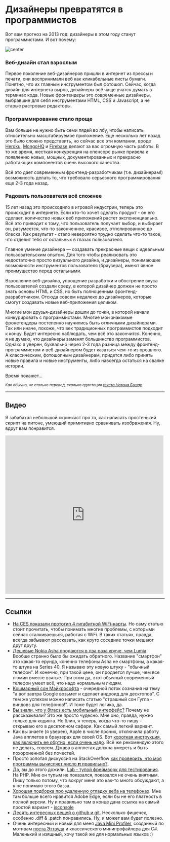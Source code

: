 # Дизайнеры превратятся в программистов

Вот вам прогноз на 2013 год: дизайнеры в этом году станут программистами. И вот почему:

![center](http://img-fotki.yandex.ru/get/6427/9320383.8/0_85578_6c87a330_XL)

### Веб-дизайн стал взрослым

Первое поколение веб-дизайнеров пришли в интернет из прессы и печати, они воспринимали веб как кликабельные листы бумаги. Понятно, что их главным инструментом был фотошоп. Сейчас, когда дизайн для интернета вырос, дизайнеры всё чаще учатся думать в терминах кода. Новые фронтендеры это современные дизайнеры, выбравшие для себя инструментами HTML, CSS и Javascript, а не старые растровые редакторы.

### Программирование стало проще

Вам больше не нужно быть семи пядей во лбу, чтобы написать относительно масштабируемое приложение. Еще несколько лет назад это было сложно представить, но сейчас все эти компании, вроде [Heroku](http://www.heroku.com/),  [MongoHQ](http://www.mongohq.com/home) и [Firebase](https://www.firebase.com/) делают за вас огромную часть работы. В то же время, жесткая конкуренция на опенсорс рынке привела к появлению новых, мощных, документированных и прекрасно работающих компонентов очень высокого качества. 

Всё это дает современным фронтенд-разработчикам (т.е. дизайнерам!) возможность делать то, что требовало серьезного программирования еще 2-3 года назад.

### Радовать пользователя всё сложнее

15 лет назад это происходило в игровой индустрии, теперь это происходит в интернете. Если кто-то хочет сделать продукт - он его сделает, количество новых веб приложений растет экспоненциально. Всё это приводит к тому, что пользователь получает выбор, и выбирает он, разумеется, что-то законченное, красивое, отполированное до блеска. Как результат - стало невероятно трудно сделать что-то такое, что отделит тебя от остальных в глазах пользователя.

Главное умение дизайнера — создавать прекрасные вещи с идеальным пользовательским опытом. Для того чтобы реализовать это недостаточно просто визуального дизайна, и дизайнеры, понимающие возможности инструментов пользователя (браузера), имеют явное преимущество перед остальными.

Взросление веб-дизайна, упрощение разработки и обострение вкуса пользователей создали среду, в которой дизайнер должен не просто знать основы HTML и CSS, но быть полноценным фронтенд-разработчиком. Отсюда совсем недалеко до дизайнеров, которые смогут создавать новые веб-приложения целиком.

Многие мои друзья-дизайнеры дошли до точки, в которой начали конкурировать с программистами. Многие мои знакомые фронетендеры постепенно научились быть отличными дизайнерами. Так или иначе, похоже, что век традиционных программистов подходит к концу. Будет интересно наблюдать, чем всё это закончится. Конечно, я не думаю, что дизайнеры заменят большинство программистов. Однако я уверен, буквально через 2-3 года разница между фронтенд-программистом и веб-дизайнером будет казаться чем-то из прошлого. А классическим, фотошопным дизайнерам, придется либо принять новые правила и новые инструменты, либо навсегда остаться на свалке истории.

Время покажет…

<small><i>Как обычно, не столько перевод, сколько адаптация [текста Натана Бэшау](https://medium.com/lets-make-things/eca8e839df62).</i></small>

* * *

## Видео

Я забабахал небольшой скринкаст про то, как написать простенький скрипт на питоне, умеющий примитивно сравнивать изображения. Ну, вдруг вам понравится.

<iframe src="http://player.vimeo.com/video/57296525" width="500" height="500" frameborder="0" webkitAllowFullScreen mozallowfullscreen allowFullScreen></iframe>

* * *

## Ссылки

* [На CES показали прототип 4 гигабитной WiFi-карты](http://arstechnica.com/information-technology/2013/01/fastest-wi-fi-ever-is-almost-ready-for-real-world-use/). Но саму статью стоит прочитать, чтобы понимать многие проблемы, с которыми сейчас сталкиваешься, работая с WiFi. В таких статьях, правда, всегда забывают рассказать, как круто соседние точки мешают друг другу.
* [Дешевые Nokia Asha продаются в два раза круче, чем Lumia](http://allthingsd.com/20130113/nokias-low-end-asha-is-outselling-lumia-2-to-1/). Вообще странно было бы ожидать обратного. Название "смартфон" это какая-то ерунда, конечно телефоны Asha не смартфоны, а какая-то штука на Series 40. Я называю эту новую штуку - "обычный телефон". И конечно, при такой цене, он продается лучше, чем все люмии вместе взятые. При этом да, этот обычный современный телефон умеет всё, что надо нормальным людям.
* [Кошмарный сон Майкрософта](http://www.forbes.com/sites/ewanspence/2013/01/12/the-nightmare-that-keeps-microsoft-awake-android-on-the-desktop/) -  очередной поток сознания на тему "а вот завтра Google возьмет и сделает андроид для десктопов". С тем же успехом можно написать статью "страшный сон Гугла - виндовз для телефонов!". И тоже будет логика, да.
* [Вы знали, что у 8tracs есть мобильный интерфейс?](http://m.8tracks.com/) Почему не рассказывали? Это же просто чудесно. Мне оно, правда, нужно только для кодинга. Но блин, я теперь, когда что-то пишу - открываю его в десктопном сафари. Как самый легкий вариант.
* Как вы знаете (я уверен), Apple в числе прочих, отключила работу Java апплетов в браузерах для своей OS. Вот [короткая инструкция, как включить ее обртно, если очень надо](http://support.apple.com/kb/HT5559). Всё же рекомендую этого не делать, совсем. Джава в апплетах должна умереть и быть похороненной без почестей.
* Просто золотая дискуссия на StackOverflow [как проверить, что моя программы вычисляет число 𝛑 правильно?](http://stackoverflow.com/questions/14283270/how-to-determine-if-my-calculation-of-pi-is-accurate).
* Да, вы до этого дожили. [Lab - тупой фреймворк для тестирования](https://github.com/dotink/lab). На PHP. Мне он тупым не показался, показался не очень внятным. Пишу только потому, что вокруг меня это как-то много обсуждают, а я не понимаю этого базза.
* [Хорошая подборка про удаленную отладку веба на телефонах](http://blog.14islands.com/post/40453333431/debugging-mobile-web-apps). Мне там больше всего нравится Adobe Edge, если бы не его платность в полной версии. Ну и правильно там в конце дана ссылка на самый простой вариант - [jsconsole](http://jsconsole.com/remote-debugging.html)
* [Десять интересных вещей о github и git](http://owenou.com/2012/01/13/ten-things-you-didnt-know-git-and-github-could-do.html). Несколько фишечек, особенно .diff & .patch понравились. Ну, и может вам будет полезно.
* Очень интересный и новый для меня [Java Mini Profiler](https://github.com/alvins82/java-mini-profiler-core), созданный по мотивам [поста Эттвуда](http://www.codinghorror.com/blog/2011/06/performance-is-a-feature.html) и классического минипрофайлера для C#. Маленький и изящный, хочу такой же для нормальных языков :)
